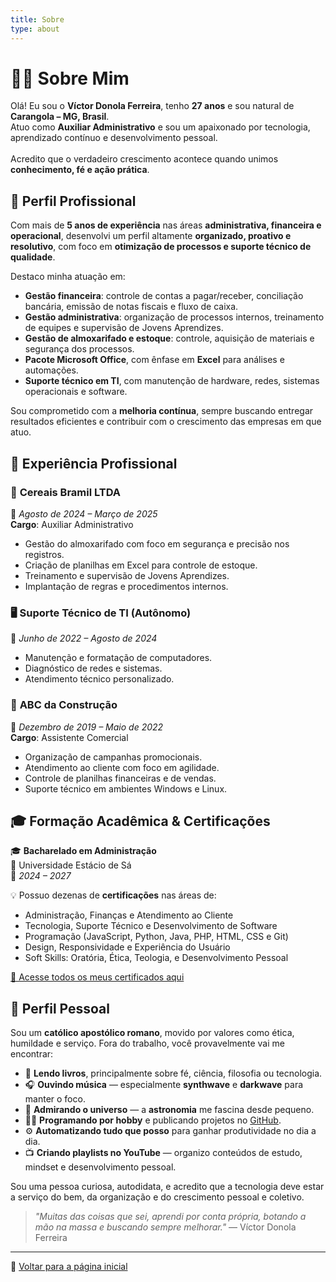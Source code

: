 ```yaml
---
title: Sobre
type: about
---
```


# 👨‍💼 Sobre Mim

Olá! Eu sou o **Víctor Donola Ferreira**, tenho **27 anos** e sou natural de **Carangola – MG, Brasil**.  
Atuo como **Auxiliar Administrativo** e sou um apaixonado por tecnologia, aprendizado contínuo e desenvolvimento pessoal.  
⠀  
Acredito que o verdadeiro crescimento acontece quando unimos **conhecimento, fé e ação prática**.

## 💼 Perfil Profissional

Com mais de **5 anos de experiência** nas áreas **administrativa, financeira e operacional**, desenvolvi um perfil altamente **organizado, proativo e resolutivo**, com foco em **otimização de processos e suporte técnico de qualidade**.

Destaco minha atuação em:

- **Gestão financeira**: controle de contas a pagar/receber, conciliação bancária, emissão de notas fiscais e fluxo de caixa.
- **Gestão administrativa**: organização de processos internos, treinamento de equipes e supervisão de Jovens Aprendizes.
- **Gestão de almoxarifado e estoque**: controle, aquisição de materiais e segurança dos processos.
- **Pacote Microsoft Office**, com ênfase em **Excel** para análises e automações.
- **Suporte técnico em TI**, com manutenção de hardware, redes, sistemas operacionais e software.

Sou comprometido com a **melhoria contínua**, sempre buscando entregar resultados eficientes e contribuir com o crescimento das empresas em que atuo.

## 🧩 Experiência Profissional

### 🏢 **Cereais Bramil LTDA**  
📅 *Agosto de 2024 – Março de 2025*  
**Cargo**: Auxiliar Administrativo  
- Gestão do almoxarifado com foco em segurança e precisão nos registros.
- Criação de planilhas em Excel para controle de estoque.
- Treinamento e supervisão de Jovens Aprendizes.
- Implantação de regras e procedimentos internos.

### 🖥️ **Suporte Técnico de TI (Autônomo)**  
📅 *Junho de 2022 – Agosto de 2024*  
- Manutenção e formatação de computadores.
- Diagnóstico de redes e sistemas.
- Atendimento técnico personalizado.

### 🛒 **ABC da Construção**  
📅 *Dezembro de 2019 – Maio de 2022*  
**Cargo**: Assistente Comercial  
- Organização de campanhas promocionais.
- Atendimento ao cliente com foco em agilidade.
- Controle de planilhas financeiras e de vendas.
- Suporte técnico em ambientes Windows e Linux.

## 🎓 Formação Acadêmica & Certificações

🎓 **Bacharelado em Administração**  
📍 Universidade Estácio de Sá  
📅 *2024 – 2027*

💡 Possuo dezenas de **certificações** nas áreas de:  
- Administração, Finanças e Atendimento ao Cliente  
- Tecnologia, Suporte Técnico e Desenvolvimento de Software  
- Programação (JavaScript, Python, Java, PHP, HTML, CSS e Git)  
- Design, Responsividade e Experiência do Usuário  
- Soft Skills: Oratória, Ética, Teologia, e Desenvolvimento Pessoal

[📂 Acesse todos os meus certificados aqui](https://drive.google.com/drive/folders/1XJA9nqTC68tBnpVQ-fGhQ7g8_SUsmFzm?usp=sharing)

## 🧠 Perfil Pessoal

Sou um **católico apostólico romano**, movido por valores como ética, humildade e serviço. Fora do trabalho, você provavelmente vai me encontrar:

- 📖 **Lendo livros**, principalmente sobre fé, ciência, filosofia ou tecnologia.  
- 🎧 **Ouvindo música** — especialmente **synthwave** e **darkwave** para manter o foco.  
- 🌌 **Admirando o universo** — a **astronomia** me fascina desde pequeno.  
- 👨‍💻 **Programando por hobby** e publicando projetos no [GitHub](https://github.com/vdonoladev).  
- ⚙️ **Automatizando tudo que posso** para ganhar produtividade no dia a dia.  
- 📺 **Criando playlists no YouTube** — organizo conteúdos de estudo, mindset e desenvolvimento pessoal.

Sou uma pessoa curiosa, autodidata, e acredito que a tecnologia deve estar a serviço do bem, da organização e do crescimento pessoal e coletivo.

> _"Muitas das coisas que sei, aprendi por conta própria, botando a mão na massa e buscando sempre melhorar."_ — Víctor Donola Ferreira

---

📎 [Voltar para a página inicial](./index)

